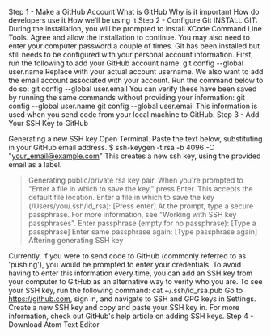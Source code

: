 Step 1 - Make a GitHub Account
What is GitHub
Why is it important
How do developers use it
How we’ll be using it
Step 2 - Configure Git
INSTALL GIT: During the installation, you will be prompted to install XCode Command Line Tools. Agree and allow the installation to continue. You may also need to enter your computer password a couple of times.
Git has been installed but still needs to be configured with your personal account information. First, run the following to add your GitHub account name:
git config --global user.name <YOUR USERNAME>
Replace <YOUR USERNAME> with your actual account username. We also want to add the email account associated with your account. Run the command below to do so:
git config --global user.email <YOUR EMAIL>
You can verify these have been saved by running the same commands without providing your information:
git config --global user.name
git config --global user.email
This information is used when you send code from your local machine to GitHub.
Step 3 - Add Your SSH Key to GitHub

Generating a new SSH key
Open Terminal.
Paste the text below, substituting in your GitHub email address.
$ ssh-keygen -t rsa -b 4096 -C "your_email@example.com"
This creates a new ssh key, using the provided email as a label.
> Generating public/private rsa key pair.
When you're prompted to "Enter a file in which to save the key," press Enter. This accepts the default file location.
> Enter a file in which to save the key (/Users/you/.ssh/id_rsa): [Press enter]
At the prompt, type a secure passphrase. For more information, see "Working with SSH key passphrases".
> Enter passphrase (empty for no passphrase): [Type a passphrase]
> Enter same passphrase again: [Type passphrase again]
Aftering generating SSH key

Currently, if you were to send code to GitHub (commonly referred to as 'pushing'), you would be prompted to enter your credentials. To avoid having to enter this information every time, you can add an SSH key from your computer to GitHub as an alternative way to verify who you are. To see your SSH key, run the following command:
cat ~/.ssh/id_rsa.pub
Go to https://github.com, sign in, and navigate to SSH and GPG keys in Settings. Create a new SSH key and copy and paste your SSH key in.
For more information, check out GitHub's help article on adding SSH keys.
Step 4 - Download Atom Text Editor

